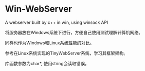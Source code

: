 # Win-WebServer
A webserver built by c++ in win, using winsock API

将服务器放在Windows系统下进行，方便自己使用测试理解计算机网络。

同样也作为Windows和Linux系统性能的对比。

参考在Linux系统实现的TinyWebServer系统，学习其框架架构。

库函数参数为char*, 使用string会读取错误。